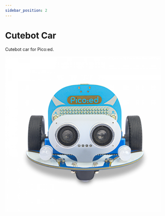```yaml
---
sidebar_position: 2
---
```


# Cutebot Car

Cutebot car for Pico:ed.

![Cutebot for Pico:ed](./images/picoed-cutebot.jpeg)
